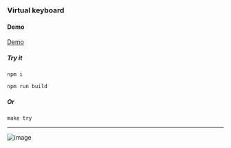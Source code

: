 ### Virtual keyboard

#### Demo
[Demo](https://saloev.github.io/virtual-keyboard/)

##### Try it 
```
npm i

npm run build
```
##### Or 
```
make try
```

-----
![image](https://user-images.githubusercontent.com/26417963/68090951-0340d300-fe8b-11e9-873f-bd65ff06744c.png)
